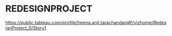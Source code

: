 # REDESIGNPROJECT
https://public.tableau.com/profile/heena.anil.tarachandani#!/vizhome/RedesignProject_0/Story1
